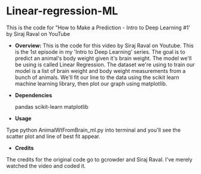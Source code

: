 # Linear-regression-ML

This is the code for "How to Make a Prediction - Intro to Deep Learning #1' by Siraj Raval on YouTube

- <b>Overview:</b>
This is the code for this video by Siraj Raval on Youtube. This is the 1st episode in my 'Intro to Deep Learning' series. 
The goal is to predict an animal's body weight given it's brain weight. The model we'll be using is called Linear Regression. 
The dataset we're using to train our model is a list of brain weight and body weight measurements from a bunch of animals. 
We'll fit our line to the data using the scikit learn machine learning library, then plot our graph using matplotlib.

- <b>Dependencies</b>

    pandas
    scikit-learn
    matplotlib

- <b>Usage</b>

Type python AnimalWtFromBrain_ml.py into terminal and you'll see the scatter plot and line of best fit appear.


- <b>Credits</b>

The credits for the original code go to gcrowder and Siraj Raval. I've merely watched the video and coded it.
